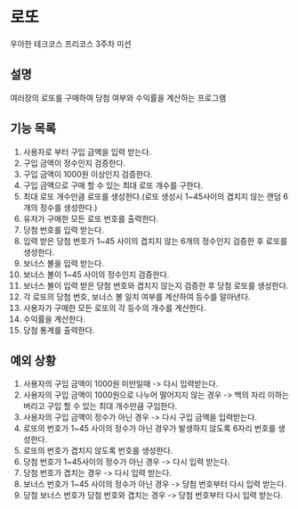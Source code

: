 # 로또
우아한 테크코스 프리코스 3주차 미션

## 설명
여러장의 로또를 구매하여 당첨 여부와 수익률을 계산하는 프로그램

## 기능 목록
1. 사용자로 부터 구입 금액을 입력 받는다.
2. 구입 금액이 정수인지 검증한다.
3. 구입 금액이 1000원 이상인지 검증한다.
4. 구입 금액으로 구매 할 수 있는 최대 로또 개수를 구한다.
5. 최대 로또 개수만큼 로또를 생성한다.(로또 생성시 1~45사이의 겹치지 않는 랜덤 6개의 정수를 생성한다.)
6. 유저가 구매한 모든 로또 번호를 출력한다.
7. 당첨 번호를 입력 받는다.
8. 입력 받은 당첨 번호가 1~45 사이의 겹치지 않는 6개의 정수인지 검증한 후 로또를 생성한다. 
9. 보너스 볼을 입력 받는다.
10. 보너스 볼이 1~45 사이의 정수인지 검증한다.
11. 보너스 볼이 입력 받은 당첨 번호와 겹치지 않는지 검증한 후 당첨 로또를 생성한다.
12. 각 로또의 당첨 번호, 보너스 볼 일치 여부를 계산하여 등수를 알아낸다.
13. 사용자가 구매한 모든 로또의 각 등수의 개수를 계산한다.
14. 수익률을 계산한다.
15. 당첨 통계를 출력한다.

## 예외 상황
1. 사용자의 구입 금액이 1000원 미만일때 -> 다시 입력받는다.
2. 사용자의 구입 금액이 1000원으로 나누어 떨어지지 않는 경우 -> 백의 자리 이하는 버리고 구입 할 수 있는 최대 개수만큼 구입한다.
3. 사용자의 구입 금액이 정수가 아닌 경우 -> 다시 구입 금액을 입력받는다.
4. 로또의 번호가 1~45 사이의 정수가 아닌 경우가 발생하지 않도록 6자리 번호를 생성한다.
5. 로또의 번호가 겹치지 않도록 번호를 생성한다.
6. 당첨 번호가 1~45사이의 정수가 아닌 경우 -> 다시 입력 받는다.
7. 당첨 번호가 겹치는 경우 -> 다시 입력 받는다.
8. 보너스 번호가 1~45 사이의 정수가 아닌 경우 -> 당첨 번호부터 다시 입력 받는다.
9. 당첨 보너스 번호가 당첨 번호와 겹치는 경우 -> 당첨 번호부터 다시 입력 받는다.
